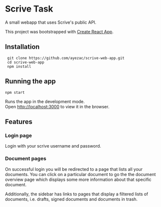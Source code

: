 # Scrive Task

A small webapp that uses Scrive's public API.

This project was bootstrapped with [Create React App](https://github.com/facebook/create-react-app).

## Installation

```
 git clone https://github.com/ayezac/scrive-web-app.git
 cd scrive-web-app
 npm install

```

## Running the app

```
npm start

```

Runs the app in the development mode.\
Open [http://localhost:3000](http://localhost:3000) to view it in the browser.

## Features

### Login page

Login with your scrive username and password.

### Document pages

On successful login you will be redirected to a page that lists all your documents.
You can click on a particular document to go the the document overview page which displays some more information about that specific document.

Additionally, the sidebar has links to pages that display a filtered lists of documents, i.e. drafts, signed documents and documents in trash.
